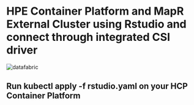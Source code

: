 # HPE Container Platform and MapR External Cluster using Rstudio and connect through integrated CSI driver
 
![datafabric](https://mapr.com/blog/csi-kubernetes-and-dataware-data-storage-for-containerized-applications-just-got-easier/assets/image3.png)


## Run kubectl apply -f rstudio.yaml on your HCP Container Platform

